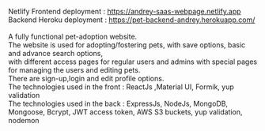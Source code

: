 Netlify Frontend deployment : https://andrey-saas-webpage.netlify.app
<br/>
Backend Heroku deployment : https://pet-backend-andrey.herokuapp.com/
<br/>
<br/>
A fully functional pet-adoption website.
<br/>
The website is used for adopting/fostering pets, with save options, basic and advance search options,
<br/>
with different access pages for regular users and admins with special pages for managing the users and editing pets.
<br/>
There are sign-up,login and edit profile options.
<br/>
The technologies used in the front : ReactJs ,Material UI, Formik, yup validation
<br/>
The technologies used in the back : ExpressJs, NodeJs, MongoDB, Mongoose, Bcrypt, JWT access token, AWS S3 buckets, yup validation, nodemon

